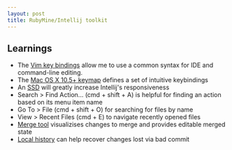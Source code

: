 ```yaml
---
layout: post
title: RubyMine/Intellij toolkit
---
```


##  Learnings

* The [Vim key bindings](http://plugins.intellij.net/plugin/?ruby&id=164) allow me to use a common syntax for IDE and command-line editing.
* The [Mac OS X 10.5+ keymap](http://www.jetbrains.com/idea/documentation/index.jsp) defines a set of intuitive keybindings
* An [SSD](http://en.wikipedia.org/wiki/Solid-state_drive) will greatly increase Intellij's responsiveness
* Search > Find Action... (cmd + shift + A) is helpful for finding an action based on its menu item name
* Go To > File (cmd + shift + O) for searching for files by name
* View > Recent Files (cmd + E) to navigate recently opened files
* [Merge tool](http://www.jetbrains.com/idea/features/local_history.html) visualizises changes to merge and provides editable merged state
* [Local history](http://www.jetbrains.com/idea/features/local_history.html) can help recover changes lost via bad commit
